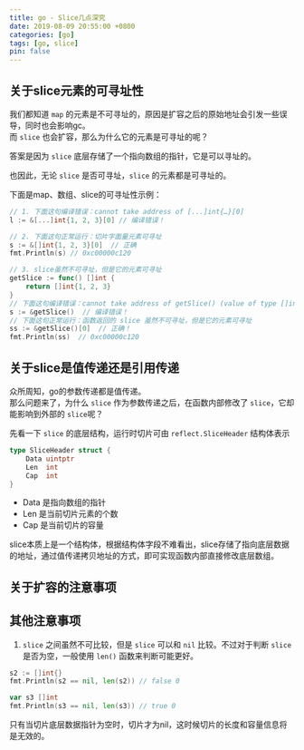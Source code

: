 ```yaml
---
title: go - Slice几点深究
date: 2019-08-09 20:55:00 +0800
categories: [go]
tags: [go, slice]
pin: false
---
```


## 关于slice元素的可寻址性
我们都知道 `map` 的元素是不可寻址的，原因是扩容之后的原始地址会引发一些误导，同时也会影响gc。  
而 `slice` 也会扩容，那么为什么它的元素是可寻址的呢？

答案是因为 `slice` 底层存储了一个指向数组的指针，它是可以寻址的。

也因此，无论 `slice` 是否可寻址，`slice` 的元素都是可寻址的。  

下面是map、数组、slice的可寻址性示例：
```go
// 1. 下面这句编译错误：cannot take address of [...]int{…}[0]
l := &[...]int{1, 2, 3}[0] // 编译错误！

// 2. 下面这句正常运行：切片字面量元素可寻址
s := &[]int{1, 2, 3}[0]  // 正确
fmt.Println(s) // 0xc00000c120

// 3. slice虽然不可寻址，但是它的元素可寻址
getSlice := func() []int {
	return []int{1, 2, 3}
}
// 下面这句编译错误：cannot take address of getSlice() (value of type []int)
s := &getSlice()  // 编译错误！
// 下面这句正常运行：函数返回的 slice 虽然不可寻址，但是它的元素可寻址
ss := &getSlice()[0]  // 正确！
fmt.Println(ss)  // 0xc00000c120
```
## 关于slice是值传递还是引用传递
众所周知，go的参数传递都是值传递。  
那么问题来了，为什么 `slice` 作为参数传递之后，在函数内部修改了 `slice`，它却能影响到外部的 `slice`呢？

先看一下 `slice` 的底层结构，运行时切片可由 `reflect.SliceHeader` 结构体表示
```go
type SliceHeader struct {
    Data uintptr
    Len  int
    Cap  int
}
```
- Data 是指向数组的指针
- Len 是当前切片元素的个数
- Cap 是当前切片的容量

slice本质上是一个结构体，根据结构体字段不难看出，slice存储了指向底层数据的地址，通过值传递拷贝地址的方式，即可实现函数内部直接修改底层数组。

## 关于扩容的注意事项


## 其他注意事项

1. `slice` 之间虽然不可比较，但是 `slice` 可以和 `nil` 比较。不过对于判断 `slice` 是否为空，一般使用 `len()` 函数来判断可能更好。
```go
s2 := []int{}
fmt.Println(s2 == nil, len(s2)) // false 0

var s3 []int
fmt.Println(s3 == nil, len(s3)) // true 0
```
只有当切片底层数据指针为空时，切片才为nil，这时候切片的长度和容量信息将是无效的。